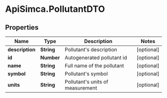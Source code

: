 # ApiSimca.PollutantDTO

## Properties
Name | Type | Description | Notes
------------ | ------------- | ------------- | -------------
**description** | **String** | Pollutant&#39;s description | [optional] 
**id** | **Number** | Autogenerated pollutant id | [optional] 
**name** | **String** | Full name of the pollutant | [optional] 
**symbol** | **String** | Pollutant&#39;s symbol | [optional] 
**units** | **String** | Pollutant&#39;s units of measurement | [optional] 


